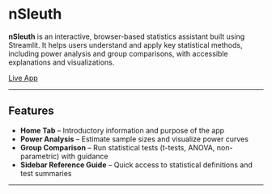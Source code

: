 # nSleuth

**nSleuth** is an interactive, browser-based statistics assistant built using Streamlit. It helps users understand and apply key statistical methods, including power analysis and group comparisons, with accessible explanations and visualizations.

[Live App](https://nsleuth.streamlit.app/)

---

## Features

- **Home Tab** – Introductory information and purpose of the app
- **Power Analysis** – Estimate sample sizes and visualize power curves
- **Group Comparison** – Run statistical tests (t-tests, ANOVA, non-parametric) with guidance
- **Sidebar Reference Guide** – Quick access to statistical definitions and test summaries

---
